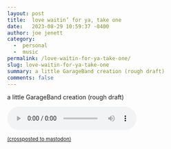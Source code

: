```yaml
---
layout: post
title:  love waitin’ for ya, take one
date:   2023-08-29 10:59:37 -0400
author: joe jenett
category:
  -  personal
  -  music
permalink: /love-waitin-for-ya-take-one/
slug: love-waitin-for-ya-take-one
summary: a little GarageBand creation (rough draft)
comments: false
---
```

<p>a little GarageBand creation (rough draft)</p><p><audio controls="controls"><source src="/media/lovewaitinforya.take1.mp3" type="audio/mp3" /></audio> </p>

<a href="https://brid.gy/publish/mastodon"><small>(crossposted to mastodon)</small></a>